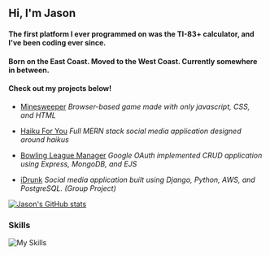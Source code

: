 ## Hi, I'm Jason

#### The first platform I ever programmed on was the TI-83+ calculator, and I've been coding ever since. 

#### Born on the East Coast. Moved to the West Coast. Currently somewhere in between.

#### Check out my projects below!

- [Minesweeper](https://github.com/jshprintz/Minesweeper)
*Browser-based game made with only javascript, CSS, and HTML*

- [Haiku For You](https://github.com/jshprintz/Haiku-For-You)
*Full MERN stack social media application designed around haikus*

- [Bowling League Manager](https://github.com/jshprintz/Bowling-League-Manager)
*Google OAuth implemented CRUD application using Express, MongoDB, and EJS*

- [iDrunk](https://github.com/jshprintz/iDrunk)
*Social media application built using Django, Python, AWS, and PostgreSQL. (Group Project)*

[![Jason's GitHub stats](https://github-readme-stats.vercel.app/api?username=jshprintz)](https://github.com/jshprintz/github-readme-stats)

### Skills

![My Skills](https://skillicons.dev/icons?i=py,js,git,github,django,express,node)